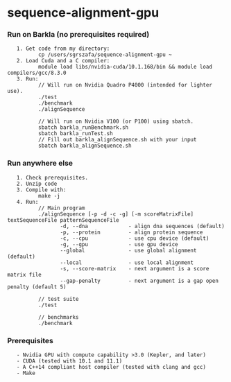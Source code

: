 # sequence-alignment-gpu


### Run on Barkla (no prerequisites required)
       1. Get code from my directory:
              cp /users/sgrszafa/sequence-alignment-gpu ~
       2. Load Cuda and a C compiler:
              module load libs/nvidia-cuda/10.1.168/bin && module load compilers/gcc/8.3.0
       3. Run:
              // Will run on Nvidia Quadro P4000 (intended for lighter use).
              ./test
              ./benchmark
              ./alignSequence

              // Will run on Nvidia V100 (or P100) using sbatch.
              sbatch barkla_runBenchmark.sh
              sbatch barkla_runTest.sh
              // Fill out barkla_alignSequence.sh with your input
              sbatch barkla_alignSequence.sh


### Run anywhere else
       1. Check prerequisites.
       2. Unzip code
       3. Compile with:
              make -j
       4. Run:
              // Main program
              ./alignSequence [-p -d -c -g] [-m scoreMatrixFile] textSequenceFile patternSequenceFile
                     -d, --dna             - align dna sequences (default)
                     -p, --protein         - align protein sequence
                     -c, --cpu             - use cpu device (default)
                     -g, --gpu             - use gpu device
                     --global              - use global alignment (default)
                     --local               - use local alignment
                     -s, --score-matrix    - next argument is a score matrix file
                     --gap-penalty         - next argument is a gap open penalty (default 5)

              // test suite
              ./test

              // benchmarks
              ./benchmark


### Prerequisites
       - Nvidia GPU with compute capability >3.0 (Kepler, and later)
       - CUDA (tested with 10.1 and 11.1)
       - A C++14 compliant host compiler (tested with clang and gcc)
       - Make
